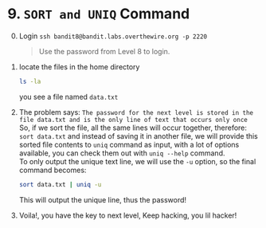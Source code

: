 # 9. `SORT and UNIQ` Command 

0. Login ```ssh bandit8@bandit.labs.overthewire.org -p 2220```
    >Use the password from Level 8 to login.
    
1. locate the files in the home directory
   ```bash
   ls -la
   ```
   you see a file named ```data.txt```
  
2. The problem says:
  ```The password for the next level is stored in the file data.txt and is the only line of text that occurs only once```
So, if we sort the file, all the same lines will occur together, therefore: ```sort data.txt```
and instead of saving it in another file, we will provide this sorted file contents to ```uniq``` command as input, with a lot of options available, you can check them out with ```uniq --help``` command.   
To only output the unique text line, we will use the ```-u``` option,
  so the final command becomes:
    ```bash
    sort data.txt | uniq -u
    ```
   This will output the unique line, thus the password!
   
3. Voila!, you have the key to next level, Keep hacking, you lil hacker!
